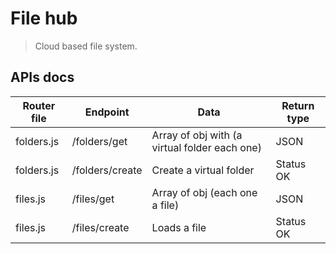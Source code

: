 # File hub

> Cloud based file system.

## APIs docs
| Router file | Endpoint | Data | Return type | 
|--|--|--|--|
| folders.js | /folders/get | Array of obj with (a virtual folder each one) | JSON
| folders.js | /folders/create | Create a virtual folder | Status OK
| files.js | /files/get | Array of obj (each one a file) | JSON
| files.js | /files/create | Loads a file | Status OK

